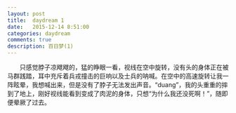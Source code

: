 ```yaml
---
layout: post
title:  daydream 1
date:   2015-12-14 8:51:00
categories: daydream
comments: true
description: 百日梦(1)
---
```

&emsp;&emsp;只感觉脖子凉飕飕的，猛的睁眼一看，视线在空中旋转，没有头的身体正在被马群践踏，耳中充斥着兵戎撞击的巨响以及士兵的呐喊。在空中的高速旋转让我一阵眩晕，我想喊出来，但是没有了脖子无法发出声音。“duang”，我的头重重的摔到了地上，刚好视线能看到变成了肉泥的身体，只想“为什么我还没死啊！”，随即便晕厥了过去。